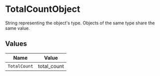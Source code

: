 # TotalCountObject

String representing the object's type. Objects of the same type share the same value.



## Values

| Name         | Value        |
| ------------ | ------------ |
| `TotalCount` | total_count  |